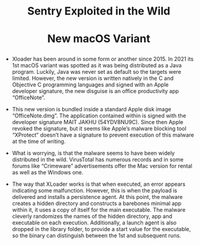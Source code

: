 # <p align="center"> Sentry Exploited in the Wild

# <p align="center"> New macOS Variant

* Xloader has been around in some form or another since 2015. In 2021 its 1st macOS variant was spotted as it was being distributed as a Java program. Luckily, Java was never set as default so the targets were limited. However, the new version is written natively in the C and Objective C programming languages and signed with an Apple developer signature, the new disguise is an office productivity app “OfficeNote”.
* This new version is bundled inside a standard Apple disk image “OfficeNote.dmg”. The application contained within is signed with the developer signature MAIT JAKHU (54YDV8NU9C). Since then Apple revoked the signature, but it seems like  Apple’s malware blocking tool “XProtect” doesn’t have a signature to prevent execution of this malware at the time of writing.
* What is worrying, is that the malware seems to have been widely distributed in the wild. VirusTotal has numerous records and in some forums like “Crimeware” advertisements offer the Mac version for rental as well as the Windows one.   

*  The way that XLoader works is that when executed, an error appears indicating some malfunction. However, this is when the payload is delivered and installs a persistence agent.
At this point, the malware creates a hidden directory and constructs a barebones minimal app within it, it uses a copy of itself for the main executable. The malware cleverly randomizes the names of the hidden directory, app and executable on each execution. Additionally, a launch agent is also dropped in the library folder, to provide a start value for the executable, so the binary can distinguish between the 1st and subsequent runs.
